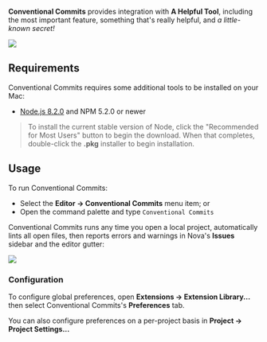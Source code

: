 <!--
👋 Hello! As Nova users browse the extensions library, a good README can help them understand what your extension does, how it works, and what setup or configuration it may require.

Not every extension will need every item described below. Use your best judgement when deciding which parts to keep to provide the best experience for your new users.

💡 Quick Tip! As you edit this README template, you can preview your changes by selecting **Extensions → Activate Project as Extension**, opening the Extension Library, and selecting "Conventional Commits" in the sidebar.

Let's get started!
-->

<!--
🎈 Include a brief description of the features your extension provides. For example:
-->

**Conventional Commits** provides integration with **A Helpful Tool**, including the most important feature, something that's really helpful, and _a little-known secret!_

<!--
🎈 It can also be helpful to include a screenshot or GIF showing your extension in action:
-->

![](https://nova.app/images/en/dark/editor.png)

## Requirements

<!--
🎈 If your extension depends on external processes or tools that users will need to have, it's helpful to list those and provide links to their installers:
-->

Conventional Commits requires some additional tools to be installed on your Mac:

- [Node.js 8.2.0](https://nodejs.org) and NPM 5.2.0 or newer

<!--
✨ Providing tips, tricks, or other guides for installing or configuring external dependencies can go a long way toward helping your users have a good setup experience:
-->

> To install the current stable version of Node, click the "Recommended for Most Users" button to begin the download. When that completes, double-click the **.pkg** installer to begin installation.

## Usage

<!--
🎈 If users will interact with your extension manually, describe those options:
-->

To run Conventional Commits:

- Select the **Editor → Conventional Commits** menu item; or
- Open the command palette and type `Conventional Commits`

<!--
🎈 Alternatively, if your extension runs automatically (as in the case of a validator), consider showing users what they can expect to see:
-->

Conventional Commits runs any time you open a local project, automatically lints all open files, then reports errors and warnings in Nova's **Issues** sidebar and the editor gutter:

![](https://nova.app/images/en/light/tools/sidebars.png)

### Configuration

<!--
🎈 If your extension offers global- or workspace-scoped preferences, consider pointing users toward those settings. For example:
-->

To configure global preferences, open **Extensions → Extension Library...** then select Conventional Commits's **Preferences** tab.

You can also configure preferences on a per-project basis in **Project → Project Settings...**

<!--
👋 That's it! Happy developing!

P.S. If you'd like, you can remove these comments before submitting your extension 😉
-->
